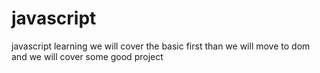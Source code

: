 # javascript
javascript learning
we will cover the basic first than we will move to dom and we will cover some good project